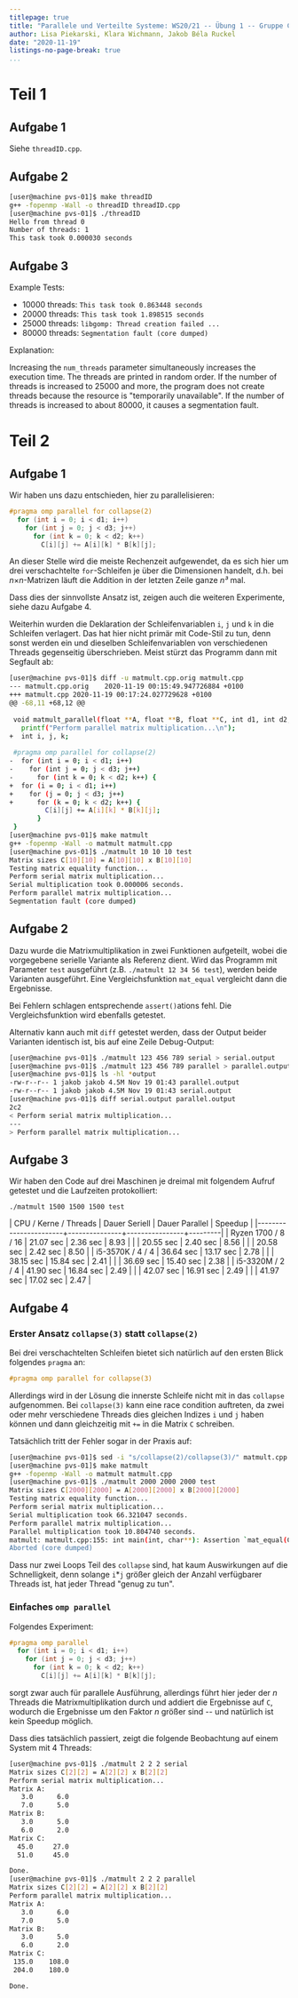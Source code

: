 ```yaml
---
titlepage: true
title: "Parallele und Verteilte Systeme: WS20/21 -- Übung 1 -- Gruppe C"
author: Lisa Piekarski, Klara Wichmann, Jakob Béla Ruckel
date: "2020-11-19"
listings-no-page-break: true
...
```



# Teil 1

## Aufgabe 1

Siehe `threadID.cpp`.

## Aufgabe 2

```bash
[user@machine pvs-01]$ make threadID
g++ -fopenmp -Wall -o threadID threadID.cpp
[user@machine pvs-01]$ ./threadID
Hello from thread 0
Number of threads: 1
This task took 0.000030 seconds
```

## Aufgabe 3

Example Tests:

  * 10000 threads: `This task took 0.863448 seconds`
  * 20000 threads: `This task took 1.898515 seconds`
  * 25000 threads: `libgomp: Thread creation failed ...`
  * 80000 threads: `Segmentation fault (core dumped)`

Explanation:

Increasing the `num_threads` parameter simultaneously increases the
execution time.  The threads are printed in random order. If the number
of threads is increased to 25000 and more, the program does not create
threads because the resource is "temporarily unavailable". If the number
of threads is increased to about 80000, it causes a segmentation fault.

# Teil 2

## Aufgabe 1

Wir haben uns dazu entschieden, hier zu parallelisieren:

```cpp
#pragma omp parallel for collapse(2)
  for (int i = 0; i < d1; i++)
    for (int j = 0; j < d3; j++)
      for (int k = 0; k < d2; k++)
        C[i][j] += A[i][k] * B[k][j];
```

An dieser Stelle wird die meiste Rechenzeit aufgewendet, da es sich hier
um drei verschachtelte `for`-Schleifen je über die Dimensionen handelt,
d.h. bei *n*×*n*-Matrizen läuft die Addition in der letzten Zeile ganze
*n³* mal.

Dass dies der sinnvollste Ansatz ist, zeigen auch die weiteren
Experimente, siehe dazu Aufgabe 4.

Weiterhin wurden die Deklaration der Schleifenvariablen `i`, `j` und `k`
in die Schleifen verlagert.  Das hat hier nicht primär mit Code-Stil zu
tun, denn sonst werden ein und dieselben Schleifenvariablen von
verschiedenen Threads gegenseitig überschrieben.  Meist stürzt das
Programm dann mit Segfault ab:

```bash
[user@machine pvs-01]$ diff -u matmult.cpp.orig matmult.cpp
--- matmult.cpp.orig	2020-11-19 00:15:49.947726884 +0100
+++ matmult.cpp	2020-11-19 00:17:24.027729628 +0100
@@ -68,11 +68,12 @@
 
 void matmult_parallel(float **A, float **B, float **C, int d1, int d2, int d3) {
   printf("Perform parallel matrix multiplication...\n");
+  int i, j, k;
 
 #pragma omp parallel for collapse(2)
-  for (int i = 0; i < d1; i++)
-    for (int j = 0; j < d3; j++)
-      for (int k = 0; k < d2; k++) {
+  for (i = 0; i < d1; i++)
+    for (j = 0; j < d3; j++)
+      for (k = 0; k < d2; k++) {
         C[i][j] += A[i][k] * B[k][j];
       }
 }
[user@machine pvs-01]$ make matmult
g++ -fopenmp -Wall -o matmult matmult.cpp
[user@machine pvs-01]$ ./matmult 10 10 10 test
Matrix sizes C[10][10] = A[10][10] x B[10][10]
Testing matrix equality function...
Perform serial matrix multiplication...
Serial multiplication took 0.000006 seconds.
Perform parallel matrix multiplication...
Segmentation fault (core dumped)
```

## Aufgabe 2

Dazu wurde die Matrixmultiplikation in zwei Funktionen aufgeteilt, wobei
die vorgegebene serielle Variante als Referenz dient.
Wird das Programm mit Parameter `test` ausgeführt
(z.B. `./matmult 12 34 56 test`), werden beide Varianten ausgeführt.
Eine Vergleichsfunktion `mat_equal` vergleicht dann die Ergebnisse.

Bei Fehlern schlagen entsprechende `assert()`ations fehl.
Die Vergleichsfunktion wird ebenfalls getestet.

Alternativ kann auch mit `diff` getestet werden, dass der Output beider
Varianten identisch ist, bis auf eine Zeile Debug-Output:

```bash
[user@machine pvs-01]$ ./matmult 123 456 789 serial > serial.output
[user@machine pvs-01]$ ./matmult 123 456 789 parallel > parallel.output
[user@machine pvs-01]$ ls -hl *output
-rw-r--r-- 1 jakob jakob 4.5M Nov 19 01:43 parallel.output
-rw-r--r-- 1 jakob jakob 4.5M Nov 19 01:43 serial.output
[user@machine pvs-01]$ diff serial.output parallel.output
2c2
< Perform serial matrix multiplication...
---
> Perform parallel matrix multiplication...
```

## Aufgabe 3

Wir haben den Code auf drei Maschinen je dreimal mit folgendem Aufruf
getestet und die Laufzeiten protokolliert:

`./matmult 1500 1500 1500 test`

| CPU / Kerne / Threads | Dauer Seriell | Dauer Parallel | Speedup |
|-----------------------+---------------+----------------+---------|
| Ryzen 1700 / 8 / 16   | 21.07 sec     | 2.36 sec       |    8.93 |
|                       | 20.55 sec     | 2.40 sec       |    8.56 |
|                       | 20.58 sec     | 2.42 sec       |    8.50 |
| i5-3570K / 4 / 4      | 36.64 sec     | 13.17 sec      |    2.78 |
|                       | 38.15 sec     | 15.84 sec      |    2.41 |
|                       | 36.69 sec     | 15.40 sec      |    2.38 |
| i5-3320M / 2 / 4      | 41.90 sec     | 16.84 sec      |    2.49 |
|                       | 42.07 sec     | 16.91 sec      |    2.49 |
|                       | 41.97 sec     | 17.02 sec      |    2.47 |

## Aufgabe 4

### Erster Ansatz `collapse(3)` statt `collapse(2)`

Bei drei verschachtelten Schleifen bietet sich natürlich auf den ersten
Blick folgendes `pragma` an:
```cpp
#pragma omp parallel for collapse(3)
```

Allerdings wird in der Lösung die innerste Schleife nicht mit in das
`collapse` aufgenommen.  Bei `collapse(3)` kann eine race condition
auftreten, da zwei oder mehr verschiedene Threads dies gleichen Indizes
`i` und `j` haben können und dann gleichzeitig mit `+=` in die Matrix
`C` schreiben.

Tatsächlich tritt der Fehler sogar in der Praxis auf:
```bash
[user@machine pvs-01]$ sed -i "s/collapse(2)/collapse(3)/" matmult.cpp
[user@machine pvs-01]$ make matmult
g++ -fopenmp -Wall -o matmult matmult.cpp
[user@machine pvs-01]$ ./matmult 2000 2000 2000 test
Matrix sizes C[2000][2000] = A[2000][2000] x B[2000][2000]
Testing matrix equality function...
Perform serial matrix multiplication...
Serial multiplication took 66.321047 seconds.
Perform parallel matrix multiplication...
Parallel multiplication took 10.804740 seconds.
matmult: matmult.cpp:155: int main(int, char**): Assertion `mat_equal(C, C_parallel, d1, d3)' failed.
Aborted (core dumped)
```

Dass nur zwei Loops Teil des `collapse` sind, hat kaum Auswirkungen auf
die Schnelligkeit, denn solange `i`\*`j` größer gleich der Anzahl
verfügbarer Threads ist, hat jeder Thread "genug zu tun".

### Einfaches `omp parallel`

Folgendes Experiment:

```cpp
#pragma omp parallel
  for (int i = 0; i < d1; i++)
    for (int j = 0; j < d3; j++)
      for (int k = 0; k < d2; k++)
        C[i][j] += A[i][k] * B[k][j];
```

sorgt zwar auch für parallele Ausführung, allerdings führt hier jeder
der *n* Threads die Matrixmultiplikation durch und addiert die
Ergebnisse auf `C`, wodurch die Ergebnisse um den Faktor *n* größer sind
-- und natürlich ist kein Speedup möglich.

Dass dies tatsächlich passiert, zeigt die folgende Beobachtung auf einem
System mit 4 Threads:

```bash
[user@machine pvs-01]$ ./matmult 2 2 2 serial
Matrix sizes C[2][2] = A[2][2] x B[2][2]
Perform serial matrix multiplication...
Matrix A:
   3.0      6.0   
   7.0      5.0   
Matrix B:
   3.0      5.0   
   6.0      2.0   
Matrix C:
  45.0     27.0   
  51.0     45.0   

Done.
[user@machine pvs-01]$ ./matmult 2 2 2 parallel
Matrix sizes C[2][2] = A[2][2] x B[2][2]
Perform parallel matrix multiplication...
Matrix A:
   3.0      6.0   
   7.0      5.0   
Matrix B:
   3.0      5.0   
   6.0      2.0   
Matrix C:
 135.0    108.0   
 204.0    180.0   

Done.
```
